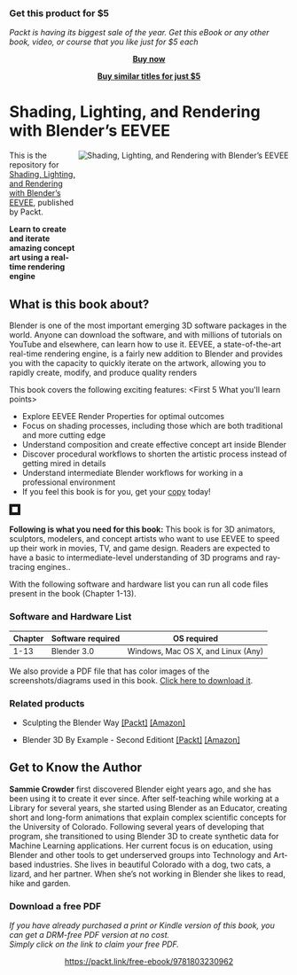 
### Get this product for $5

<i>Packt is having its biggest sale of the year. Get this eBook or any other book, video, or course that you like just for $5 each</i>


<b><p align='center'>[Buy now](https://packt.link/9781803230962)</p></b>


<b><p align='center'>[Buy similar titles for just $5](https://subscription.packtpub.com/search)</p></b>


# Shading, Lighting, and Rendering with Blender’s EEVEE

<a href="https://www.packtpub.com/product/shading-lighting-and-rendering-with-blender-s-eevee/9781803230962"><img src="https://static.packt-cdn.com/products/9781803230962/cover/smaller" alt="Shading, Lighting, and Rendering with Blender’s EEVEE" height="256px" align="right"></a>

This is the repository for [Shading, Lighting, and Rendering with Blender’s EEVEE](https://www.packtpub.com/product/shading-lighting-and-rendering-with-blender-s-eevee/9781803230962), published by Packt.

**Learn to create and iterate amazing concept art using a real-time rendering engine**

## What is this book about?
Blender is one of the most important emerging 3D software packages in the world. Anyone can download the software, and with millions of tutorials on YouTube and elsewhere, can learn how to use it. EEVEE, a state-of-the-art real-time rendering engine, is a fairly new addition to Blender and provides you with the capacity to quickly iterate on the artwork, allowing you to rapidly create, modify, and produce quality renders

This book covers the following exciting features: <First 5 What you'll learn points>
* Explore EEVEE Render Properties for optimal outcomes
* Focus on shading processes, including those which are both traditional and more cutting edge
* Understand composition and create effective concept art inside Blender
* Discover procedural workflows to shorten the artistic process instead of getting mired in details
* Understand intermediate Blender workflows for working in a professional environment
* If you feel this book is for you, get your [copy](https://www.amazon.com/dp/10DigitISBN) today!

<a href="https://www.packtpub.com/?utm_source=github&utm_medium=banner&utm_campaign=GitHubBanner"><img src="https://raw.githubusercontent.com/PacktPublishing/GitHub/master/GitHub.png" 
alt="https://www.packtpub.com/" border="5" /></a>

**Following is what you need for this book:**
This book is for 3D animators, sculptors, modelers, and concept artists who want to use EEVEE to speed up their work in movies, TV, and game design. Readers are expected to have a basic to intermediate-level understanding of 3D programs and ray-tracing engines..

With the following software and hardware list you can run all code files present in the book (Chapter 1-13).

### Software and Hardware List

| Chapter  | Software required                   | OS required                        |
| -------- | ------------------------------------| -----------------------------------|
| 1-13        |Blender 3.0                    | Windows, Mac OS X, and Linux (Any) |


We also provide a PDF file that has color images of the screenshots/diagrams used in this book. [Click here to download it](https://static.packt-cdn.com/downloads/9781803230962_ColorImages.pdf).


### Related products <Other books you may enjoy>
* Sculpting the Blender Way [[Packt]](https://www.packtpub.com/product/sculpting-the-blender-way/9781801073875) [[Amazon]](https://www.amazon.com/dp/1801073872)

* Blender 3D By Example - Second Editiont [[Packt]](https://www.packtpub.com/product/blender-3d-by-example-second-edition/9781789612561) [[Amazon]](https://www.amazon.com/dp/178961256X)

## Get to Know the Author
**Sammie Crowder**
first discovered Blender eight years ago, and she has been using it to create it ever since. After self-teaching while working at a Library for several years, she started using Blender as an Educator, creating short and long-form animations that explain complex scientific concepts for the University of Colorado. Following several years of developing that program, she transitioned to using Blender 3D to create synthetic data for Machine Learning applications. Her current focus is on education, using Blender and other tools to get underserved groups into Technology and Art-based industries. She lives in beautiful Colorado with a dog, two cats, a lizard, and her partner. When she’s not working in Blender she likes to read, hike and garden.


### Download a free PDF

 <i>If you have already purchased a print or Kindle version of this book, you can get a DRM-free PDF version at no cost.<br>Simply click on the link to claim your free PDF.</i>
<p align="center"> <a href="https://packt.link/free-ebook/9781803230962">https://packt.link/free-ebook/9781803230962 </a> </p>